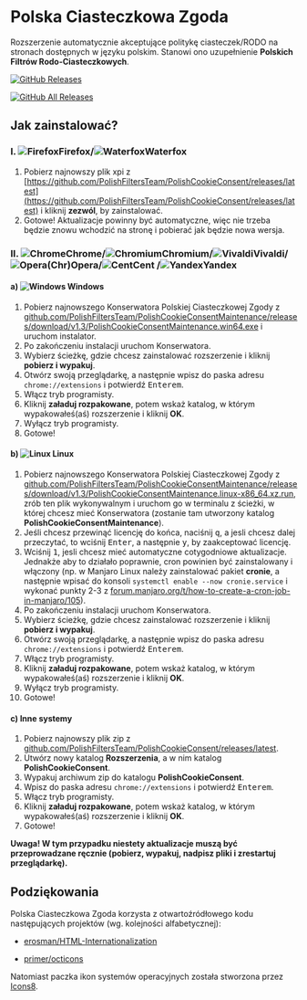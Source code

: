 # Polska Ciasteczkowa Zgoda

Rozszerzenie automatycznie akceptujące politykę ciasteczek/RODO na stronach dostępnych w języku polskim. Stanowi ono uzupełnienie **Polskich Filtrów Rodo-Ciasteczkowych**.

[![GitHub Releases](https://img.shields.io/github/downloads/PolishFiltersTeam/PolishCookieConsent/latest/total.svg)](https://github.com/PolishFiltersTeam/PolishCookieConsent/releases/latest)

[![GitHub All Releases](https://img.shields.io/github/downloads/PolishFiltersTeam/PolishCookieConsent/total.svg?colorB=blue)](https://github.com/PolishFiltersTeam/PolishCookieConsent/releases)


## **Jak zainstalować?**
### **I. ![Firefox][Firefox]Firefox/![Waterfox][Waterfox]Waterfox**
1. Pobierz najnowszy plik xpi z [https://github.com/PolishFiltersTeam/PolishCookieConsent/releases/latest](https://github.com/PolishFiltersTeam/PolishCookieConsent/releases/latest) i kliknij **zezwól**, by zainstalować.
2. Gotowe! Aktualizacje powinny być automatyczne, więc nie trzeba będzie znowu wchodzić na stronę i pobierać jak będzie nowa wersja.

### **II. ![Chrome][Chrome]Chrome/![Chromium][Chromium]Chromium/![Vivaldi][Vivaldi]Vivaldi/![Opera][Opera](Chr)Opera/![Cent][Cent]Cent /![Yandex][Yandex]Yandex**
#### a) ![Windows][Windows] Windows
1. Pobierz najnowszego Konserwatora Polskiej Ciasteczkowej Zgody z [github.com/PolishFiltersTeam/PolishCookieConsentMaintenance/releases/download/v1.3/PolishCookieConsentMaintenance.win64.exe](https://github.com/PolishFiltersTeam/PolishCookieConsentMaintenance/releases/download/v1.3/PolishCookieConsentMaintenance.win64.exe) i uruchom instalator.
2. Po zakończeniu instalacji uruchom Konserwatora.
3. Wybierz ścieżkę, gdzie chcesz zainstalować rozszerzenie i kliknij **pobierz i wypakuj**.
4. Otwórz swoją przeglądarkę, a następnie wpisz do paska adresu `chrome://extensions` i potwierdź <kbd>Enterem</kbd>.
5. Włącz tryb programisty.
6. Kliknij **załaduj rozpakowane**, potem wskaż katalog, w którym wypakowałeś(aś) rozszerzenie i kliknij **OK**.
7. Wyłącz tryb programisty.
8. Gotowe!

#### b) ![Linux][Linux] Linux
1. Pobierz najnowszego Konserwatora Polskiej Ciasteczkowej Zgody z [github.com/PolishFiltersTeam/PolishCookieConsentMaintenance/releases/download/v1.3/PolishCookieConsentMaintenance.linux-x86_64.xz.run](https://github.com/PolishFiltersTeam/PolishCookieConsentMaintenance/releases/download/v1.3/PolishCookieConsentMaintenance.linux-x86_64.xz.run), zrób ten plik wykonywalnym i uruchom go w terminalu z ścieżki, w której chcesz mieć Konserwatora (zostanie tam utworzony katalog **PolishCookieConsentMaintenance**).
2. Jeśli chcesz przewinąć licencję do końca, naciśnij <kbd>q</kbd>, a jesli chcesz dalej przeczytać, to wciśnij <kbd>Enter</kbd>, a następnie <kbd>y</kbd>, by zaakceptować licencję.
3. Wciśnij <kbd>1</kbd>, jesli chcesz mieć automatyczne cotygodniowe aktualizacje. Jednakże aby to działało poprawnie, cron powinien być zainstalowany i włączony (np. w Manjaro Linux należy zainstalować pakiet **cronie**, a następnie wpisać do konsoli `systemctl enable --now cronie.service` i wykonać punkty 2-3 z [forum.manjaro.org/t/how-to-create-a-cron-job-in-manjaro/105](https://forum.manjaro.org/t/how-to-create-a-cron-job-in-manjaro/105)).
4. Po zakończeniu instalacji uruchom Konserwatora.
5. Wybierz ścieżkę, gdzie chcesz zainstalować rozszerzenie i kliknij **pobierz i wypakuj**.
6. Otwórz swoją przeglądarkę, a następnie wpisz do paska adresu `chrome://extensions` i potwierdź <kbd>Enterem</kbd>.
7. Włącz tryb programisty.
8. Kliknij **załaduj rozpakowane**, potem wskaż katalog, w którym wypakowałeś(aś) rozszerzenie i kliknij **OK**.
9. Wyłącz tryb programisty.
10. Gotowe!

#### c) Inne systemy
1. Pobierz najnowszy plik zip z [github.com/PolishFiltersTeam/PolishCookieConsent/releases/latest](https://github.com/PolishFiltersTeam/PolishCookieConsent/releases/latest).
2. Utwórz nowy katalog **Rozszerzenia**, a w nim katalog **PolishCookieConsent**.
3. Wypakuj archiwum zip do katalogu **PolishCookieConsent**.
4. Wpisz do paska adresu `chrome://extensions` i potwierdź <kbd>Enterem</kbd>.
5. Włącz tryb programisty.
6. Kliknij **załaduj rozpakowane**, potem wskaż katalog, w którym wypakowałeś(aś) rozszerzenie i kliknij **OK**.
7. Gotowe!

**Uwaga! W tym przypadku niestety aktualizacje muszą być przeprowadzane ręcznie (pobierz, wypakuj, nadpisz pliki i zrestartuj przeglądarkę).**


[Firefox]: https://cdnjs.cloudflare.com/ajax/libs/browser-logos/46.1.0/firefox/firefox_24x24.png "Mozilla Firefox"
[Waterfox]: https://cdnjs.cloudflare.com/ajax/libs/browser-logos/46.1.0/waterfox/waterfox_24x24.png "Waterfox"
[Chrome]: https://cdnjs.cloudflare.com/ajax/libs/browser-logos/46.1.0/chrome/chrome_24x24.png "Google Chrome"
[Chromium]: https://cdnjs.cloudflare.com/ajax/libs/browser-logos/46.1.0/chromium/chromium_24x24.png "Chromium"
[Vivaldi]: https://cdnjs.cloudflare.com/ajax/libs/browser-logos/46.1.0/vivaldi/vivaldi_24x24.png "Vivaldi"
[Opera]: https://cdnjs.cloudflare.com/ajax/libs/browser-logos/46.1.0/opera/opera_24x24.png "Opera"
[Cent]: https://cdnjs.cloudflare.com/ajax/libs/browser-logos/46.1.0/cent/cent_24x24.png "Cent Browser"
[Yandex]: https://cdnjs.cloudflare.com/ajax/libs/browser-logos/46.1.0/yandex/yandex_24x24.png "Yandex Browser"
[Windows]: https://img.icons8.com/color/24/000000/windows8.png "Windows"
[Linux]: https://img.icons8.com/color/24/000000/linux.png "Linux"

## **Podziękowania**

Polska Ciasteczkowa Zgoda korzysta z otwartoźródłowego kodu następujących projektów (wg. kolejności alfabetycznej):

* [erosman/HTML-Internationalization](https://github.com/erosman/HTML-Internationalization)

* [primer/octicons](https://github.com/primer/octicons/)


Natomiast paczka ikon systemów operacyjnych została stworzona przez [Icons8](https://icons8.com/).
